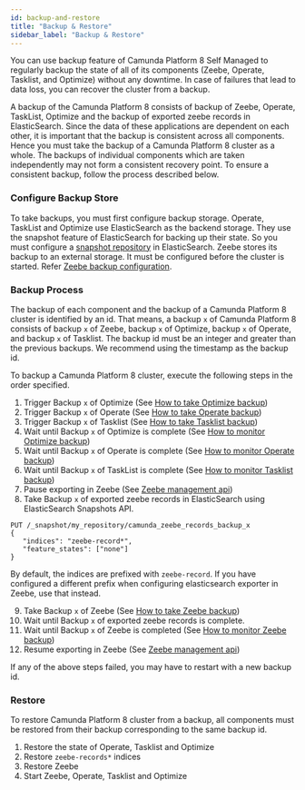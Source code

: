 ```yaml
---
id: backup-and-restore
title: "Backup & Restore"
sidebar_label: "Backup & Restore"
---
```


You can use backup feature of Camunda Platform 8 Self Managed to regularly backup the state of all of its components (Zeebe, Operate, Tasklist, and Optimize) without any downtime. In case of failures that lead to data loss, you can recover the cluster from a backup.

A backup of the Camunda Platform 8 consists of backup of Zeebe, Operate, TaskList, Optimize and the backup of exported zeebe records in ElasticSearch. Since the data of these applications are dependent on each other, it is important that the backup is consistent across all components. Hence you must take the backup of a Camunda Platform 8 cluster as a whole. The backups of individual components which are taken independently may not form a consistent recovery point. To ensure a consistent backup, follow the process described below.

### Configure Backup Store

To take backups, you must first configure backup storage. Operate, TaskList and Optimize use ElasticSearch as the backend storage. They use the snapshot feature of ElasticSearch for backing up their state. So you must configure a [snapshot repository](https://www.elastic.co/guide/en/elasticsearch/reference/current/snapshots-register-repository.html) in ElasticSearch. Zeebe stores its backup to an external storage. It must be configured before the cluster is started. Refer [Zeebe backup configuration](/self-managed/backup-restore/zeebe-backup-and-restore.md/#configuration).

### Backup Process

The backup of each component and the backup of a Camunda Platform 8 cluster is identified by an id. That means, a backup `x` of Camunda Platform 8 consists of backup `x` of Zeebe, backup `x` of Optimize, backup `x` of Operate, and backup `x` of Tasklist. The backup id must be an integer and greater than the previous backups. We recommend using the timestamp as the backup id.

To backup a Camunda Platform 8 cluster, execute the following steps in the order specified.

1. Trigger Backup `x` of Optimize (See [How to take Optimize backup](/self-managed/backup-restore/backup-and-restore.md))
2. Trigger Backup `x` of Operate (See [How to take Operate backup](/self-managed/backup-restore/backup-and-restore.md))
3. Trigger Backup `x` of Tasklist (See [How to take Tasklist backup](/self-managed/backup-restore/backup-and-restore.md))
4. Wait until Backup `x` of Optimize is complete (See [How to monitor Optimize backup](/self-managed/backup-restore/backup-and-restore.md))
5. Wait until Backup `x` of Operate is complete (See [How to monitor Operate backup](/self-managed/backup-restore/backup-and-restore.md))
6. Wait until Backup `x` of TaskList is complete (See [How to monitor Tasklist backup](/self-managed/backup-restore/backup-and-restore.md))
7. Pause exporting in Zeebe (See [Zeebe management api](/self-managed/zeebe-deployment/opearations/))
8. Take Backup `x` of exported zeebe records in ElasticSearch using ElasticSearch Snapshots API.

```
PUT /_snapshot/my_repository/camunda_zeebe_records_backup_x
{
   "indices": "zeebe-record*",
   "feature_states": ["none"]
}
```

By default, the indices are prefixed with `zeebe-record`. If you have configured a different prefix when configuring elasticsearch exporter in Zeebe, use that instead.

9. Take Backup `x` of Zeebe (See [How to take Zeebe backup](self-managed/backup-restore/zeebe-backup-and-restore.md))
10. Wait until Backup `x` of exported zeebe records is complete.
11. Wait until Backup `x` of Zeebe is completed (See [How to monitor Zeebe backup](self-managed/backup-restore/zeebe-backup-and-restore.md))
12. Resume exporting in Zeebe (See [Zeebe management api](/self-managed/zeebe-deployment/opearations/))

If any of the above steps failed, you may have to restart with a new backup id.

### Restore

To restore Camunda Platform 8 cluster from a backup, all components must be restored from their backup corresponding to the same backup id.

1. Restore the state of Operate, Tasklist and Optimize
2. Restore `zeebe-records*` indices
3. Restore Zeebe
4. Start Zeebe, Operate, Tasklist and Optimize
